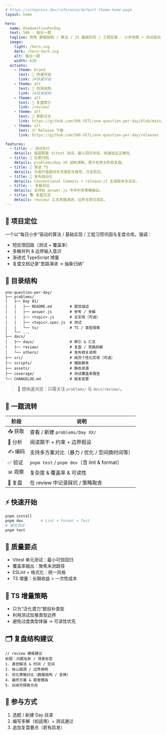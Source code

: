 ```yaml
---
# https://vitepress.dev/reference/default-theme-home-page
layout: home

hero:
  name: OneQuestionPerDay
  text: 506 · 每日一题
  tagline: 聚焦 数据结构 / 算法 / JS 基础实现 / 工程实践 · 小步快跑 + 测试驱动 + 渐进复盘
  image:
    light: /hero.svg
    dark: /hero-dark.svg
    alt: 每日一题
    width: 620
  actions:
    - theme: brand
      text: 🚀 快速开始
      link: /#快速开始
    - theme: alt
      text: 📂 目录结构
      link: /#目录结构
    - theme: alt
      text: 🧾 复盘索引
      link: /review/
    - theme: alt
      text: 📝 更新日志
      link: https://github.com/506-FETL/one-question-per-day/blob/main/CHANGELOG.md
    - theme: alt
      text: 📦 Release 下载
      link: https://github.com/506-FETL/one-question-per-day/releases

features:
  - title: ✅ 测试先行
    details: 每题配套 Vitest 测试，最小回归半径，快速验证正确性。
  - title: 📅 日更归档
    details: problems/Day XX 结构清晰，便于检索与阶段复盘。
  - title: 🧬 渐进 TS
    details: 为高价值题目补充类型与推导，沉淀范式。
  - title: 🔄 发布自动化
    details: Conventional Commits + release-it 生成版本与日志。
  - title: ✨ 多解对比
    details: 支持在 answer.js 中并列多策略输出。
  - title: 📚 复盘沉淀
    details: review/ 汇总思路演进、边界与常见误区。
---
```


<script setup>
import { VPTeamPage, VPTeamPageTitle, VPTeamMembers } from 'vitepress/theme'

const members = [
  { avatar: 'https://avatars.githubusercontent.com/u/87215099?v=4', name: 'lll', title: '斯人若彩虹，遇上方知有', links: [{ icon: 'github', link: 'https://github.com/seaeam' }] },
  { avatar: 'https://avatars.githubusercontent.com/u/104177657?v=4', name: 'peng chang', title: '好想进大厂', links: [{ icon: 'github', link: 'https://github.com/pcppp' }] },
  { avatar: 'https://avatars.githubusercontent.com/u/74220172?v=4', name: 'Gong Che Yu', title: 'xiersiki', links: [{ icon: 'github', link: 'https://github.com/xiersiki' }] },
  { avatar: 'https://avatars.githubusercontent.com/u/103992756?v=4', name: 'Dc9309', title: 'Dc9309', links: [{ icon: 'github', link: 'https://github.com/Dc9309' }] },
  { avatar: 'https://avatars.githubusercontent.com/u/105473589?v=4', name: 'Peng Liang', title: 'CQUPT · CS & Tech', links: [{ icon: 'github', link: 'https://github.com/notshine' }] },
  { avatar: 'https://avatars.githubusercontent.com/u/126050206?v=4', name: 'wang-danni', title: 'CQUPT · Computer Tech', links: [{ icon: 'github', link: 'https://github.com/wang-danni' }] }
]
</script>

## 🎯 项目定位

一个以“每日小步”驱动的算法 / 基础实现 / 工程习惯巩固与复盘仓库。强调：

- 短反馈回路（测试 + 覆盖率）
- 多解并列 & 边界输入意识
- 渐进式 TypeScript 增量
- 复盘文档记录“思路演进 → 抽象归纳”

## 📂 目录结构

```
one-question-per-day/
├── problems/
│   ├── Day 01/
│   │   ├── README.md        # 题目描述
│   │   ├── answer.js        # 参考 / 多解
│   │   ├── <topic>.js       # 主实现（可选）
│   │   ├── <topic>.spec.js  # 测试
│   │   └── ts/              # TS / 类型探索
│   └── ...
├── docs/
│   ├── days/                # 索引 & 汇总
│   ├── review/              # 复盘 / 思路拆解
│   └── others/              # 发布相关说明
├── src/                     # 成员个性化实现（可选）
├── scripts/                 # 辅助脚本
├── assets/                  # 静态资源
├── coverage/                # 测试覆盖率报告
└── CHANGELOG.md             # 版本变更
```

> 🔎 想快速浏览：只需关注 `problems/` 与 `docs/review/`。

## 🔄 一题流转

| 阶段    | 说明                                         |
| ------- | -------------------------------------------- |
| 📥 获取 | 查看 / 新建 `problems/Day XX/`               |
| 🧠 分析 | 阅读题干 + 约束 + 边界假设                   |
| ✍️ 编码 | 支持多方案对比（暴力 / 优化 / 空间换时间等） |
| ✅ 验证 | `pnpm test` / `pnpm dev`（含 lint & format） |
| 📊 观察 | 复杂度 & 覆盖率 & 可读性                     |
| 🧾 复盘 | 在 review 中记录踩坑 / 策略取舍              |

## ⚡ 快速开始

```bash
pnpm install
pnpm dev        # Lint + Format + Test
# 或仅测试
pnpm test
```

## 🧪 质量要点

- Vitest 单元测试：最小可信回归
- 覆盖率输出：聚焦未测路径
- ESLint + 格式化：统一风格
- TS 增量：长期收益 > 一次性成本

## 🧬 TS 增量策略

- 只为“泛化潜力”题目补类型
- 利用测试反推类型边界
- 避免过度类型体操 → 可读性优先

## 🗂️ 复盘结构建议

```
// review 模板建议
标题：问题名称 / 场景标签
1. 直觉解法 & 时间 / 空间
2. 核心瓶颈 / 边界用例
3. 优化策略对比（数据结构 / 变换）
4. 最终方案 & 取舍理由
5. 后续可探索方向
```

## 🤝 参与方式

1. 选题 / 新建 Day 目录
2. 编写多解（如适用）+ 测试通过
3. 追加复盘要点（若有启发）

<VPTeamPage>
  <VPTeamPageTitle>
    <template #title>Solvers</template>
    <template #lead>协作 · 对比 · 演进</template>
  </VPTeamPageTitle>
  <VPTeamMembers size="small" :members="members" />
</VPTeamPage>
